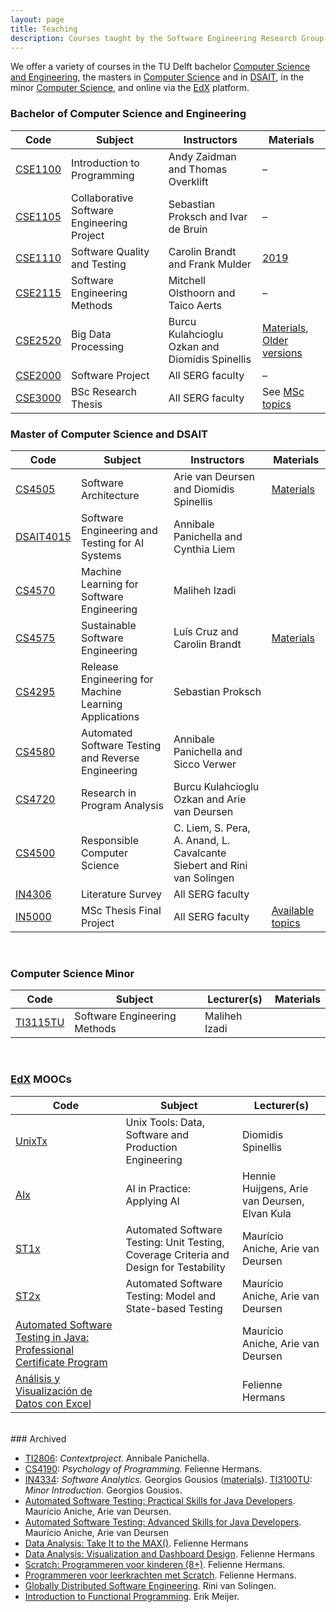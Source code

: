 ```yaml
---
layout: page
title: Teaching
description: Courses taught by the Software Engineering Research Group at TU Delft
---
```



We offer a variety of courses in the TU Delft bachelor [Computer Science and Engineering][cse], the masters in [Computer Science][msc] and in [DSAIT][dsait], in the minor [Computer Science][minor], and online via the [EdX][edx] platform.

[cse]: https://www.tudelft.nl/en/onderwijs/opleidingen/bachelors/computer-science-and-engineering/bachelor-of-computer-science-and-engineering
[msc]: https://www.tudelft.nl/onderwijs/opleidingen/masters/cs/msc-computer-science
[dsait]: https://www.tudelft.nl/onderwijs/opleidingen/masters/dsait/msc-data-science-and-artificial-intelligence-technology
[minor]: https://www.tudelft.nl/en/eemcs/study/minors/computer-science/
[edx]: https://www.edx.org/school/delftx

### Bachelor of Computer Science and Engineering

Code | Subject | Instructors | Materials
|---|---|---|---|
[CSE1100](https://www.studiegids.tudelft.nl/a101_searchCtrl.do?course_code=CSE1100&surname=&item_value=&tag_id=&deleteTag_id=&operation=searchOnCode) | Introduction to Programming | Andy Zaidman and Thomas Overklift  | –
[CSE1105](https://www.studiegids.tudelft.nl/a101_searchCtrl.do?course_code=CSE1105&surname=&item_value=&tag_id=&deleteTag_id=&operation=searchOnCode) | Collaborative Software Engineering Project | Sebastian Proksch and Ivar de Bruin | –
[CSE1110](https://www.studiegids.tudelft.nl/a101_searchCtrl.do?course_code=CSE1110&surname=&item_value=&tag_id=&deleteTag_id=&operation=searchOnCode) | Software Quality and Testing | Carolin Brandt and Frank Mulder | [2019](https://serg-delft.github.io/cse1110-2019/)
[CSE2115](https://www.studiegids.tudelft.nl/a101_searchCtrl.do?course_code=CSE2115&surname=&item_value=&tag_id=&deleteTag_id=&operation=searchOnCode) | Software Engineering Methods | Mitchell Olsthoorn and Taico Aerts | –
[CSE2520](https://www.studiegids.tudelft.nl/a101_searchCtrl.do?course_code=CSE2520&surname=&item_value=&tag_id=&deleteTag_id=&operation=searchOnCode) | Big Data Processing | Burcu Kulahcioglu Ozkan and Diomidis Spinellis | [Materials](https://burcuku.github.io/cse2520-bigdata/), [Older versions](https://www.gousios.org/courses/bigdata/)
[CSE2000](https://www.studiegids.tudelft.nl/a101_searchCtrl.do?course_code=CSE2000&surname=&item_value=&tag_id=&deleteTag_id=&operation=searchOnCode) | Software Project | All SERG faculty  | –
[CSE3000](https://www.studiegids.tudelft.nl/a101_searchCtrl.do?course_code=CSE3000&surname=&item_value=&tag_id=&deleteTag_id=&operation=searchOnCode) | BSc Research Thesis | All SERG faculty | See [MSc topics](/msc-projects)


### Master of Computer Science and DSAIT

Code | Subject | Instructors | Materials
|---|---|---|---|
[CS4505](https://www.studiegids.tudelft.nl/a101_searchCtrl.do?course_code=CS4505&surname=&item_value=&tag_id=&deleteTag_id=&operation=searchOnCode) | Software Architecture | Arie van Deursen and Diomidis Spinellis | [Materials](https://se.ewi.tudelft.nl/delftswa/index.html)
[DSAIT4015](https://www.studiegids.tudelft.nl/a101_searchCtrl.do?course_code=DSAIT4015&surname=&item_value=&tag_id=&deleteTag_id=&operation=searchOnCode) | Software Engineering and Testing for AI Systems | Annibale Panichella and Cynthia Liem
[CS4570](https://www.studiegids.tudelft.nl/a101_searchCtrl.do?course_code=CS4570&surname=&item_value=&tag_id=&deleteTag_id=&operation=searchOnCode) | Machine Learning for Software Engineering | Maliheh Izadi
[CS4575](https://www.studiegids.tudelft.nl/a101_searchCtrl.do?course_code=CS4575&surname=&item_value=&tag_id=&deleteTag_id=&operation=searchOnCode) | Sustainable Software Engineering | Luís Cruz and Carolin Brandt | [Materials](https://luiscruz.github.io/course_sustainableSE/)
[CS4295](https://www.studiegids.tudelft.nl/a101_searchCtrl.do?course_code=CS4295&surname=&item_value=&tag_id=&deleteTag_id=&operation=searchOnCode) | Release Engineering for Machine Learning Applications | Sebastian Proksch
[CS4580](https://www.studiegids.tudelft.nl/a101_searchCtrl.do?course_code=CS4580&surname=&item_value=&tag_id=&deleteTag_id=&operation=searchOnCode) | Automated Software Testing and Reverse Engineering | Annibale Panichella and Sicco Verwer
[CS4720](https://www.studiegids.tudelft.nl/a101_searchCtrl.do?course_code=CS4720&surname=&item_value=&tag_id=&deleteTag_id=&operation=searchOnCode) | Research in Program Analysis | Burcu Kulahcioglu Ozkan and Arie van Deursen
[CS4500](https://www.studiegids.tudelft.nl/a101_searchCtrl.do?course_code=CS4500&surname=&item_value=&tag_id=&deleteTag_id=&operation=searchOnCode) | Responsible Computer Science | C. Liem, S. Pera, A. Anand, L. Cavalcante Siebert and Rini van Solingen
[IN4306](https://www.studiegids.tudelft.nl/a101_searchCtrl.do?course_code=IN4306&surname=&item_value=&tag_id=&deleteTag_id=&operation=searchOnCode) | Literature Survey | All SERG faculty
[IN5000](https://www.studiegids.tudelft.nl/a101_searchCtrl.do?course_code=IN5000&surname=&item_value=&tag_id=&deleteTag_id=&operation=searchOnCode) | MSc Thesis Final Project | All SERG faculty | [Available topics](/msc-projects)

<br/>

### Computer Science Minor 

Code | Subject | Lecturer(s) | Materials
|---|---|---|---|
[TI3115TU](https://www.studiegids.tudelft.nl/a101_searchCtrl.do?course_code=TI3115TU&surname=&item_value=&tag_id=&deleteTag_id=&operation=searchOnCode) | Software Engineering Methods | Maliheh Izadi 

<br/>

### [EdX](https://www.edx.org/school/delftx) MOOCs

<!--
<image src="img/edx-testing.png" style="float:right; width:300px; border:1px solid #000"/>
-->

Code | Subject | Lecturer(s)
|---|---|---|
[UnixTx][UnixTx2021] | Unix Tools: Data, Software and Production Engineering | Diomidis Spinellis
[AIx][AIx2021] | AI in Practice: Applying AI | Hennie Huijgens, Arie van Deursen, Elvan Kula
[ST1x][ST1x2021] | Automated Software Testing: Unit Testing, Coverage Criteria and Design for Testability | Maurício Aniche, Arie van Deursen
[ST2x][ST2x2021] | Automated Software Testing: Model and State-based Testing | Maurício Aniche, Arie van Deursen
[Automated Software Testing in Java: Professional Certificate Program](https://www.edx.org/professional-certificate/delftx-automated-software-testing-in-java) || Maurício Aniche, Arie van Deursen
[Análisis y Visualización de Datos con Excel](https://www.edx.org/professional-certificate/delftx-analisis-y-visualizacion-de-datos-con-excel) || Felienne Hermans

[ST1x2021]: https://www.edx.org/course/automated-software-testing-unit-testing-coverage-2
[ST2x2021]: https://www.edx.org/course/automated-software-testing-model-and-state-based-2
[UnixTx2021]: https://www.edx.org/course/unix-tools-data-software-and-production-engineering
[AIx2021]: https://www.edx.org/course/ai-in-practice-applying-ai 

 <br/>
### Archived

* [TI2806](http://www.studiegids.tudelft.nl/a101_displayCourse.do?course_id=45676):  _Contextproject._  Annibale Panichella.
* [CS4190](http://www.studiegids.tudelft.nl/a101_displayCourse.do?course_id=48292): _Psychology of Programming._ Felienne Hermans.
* [IN4334](http://www.studiegids.tudelft.nl/a101_displayCourse.do?course_id=45568): _Software Analytics._ Georgios Gousios ([materials](http://gousios.org/courses/softwanal/)).
[TI3100TU](http://www.studiegids.tudelft.nl/a101_displayCourse.do?course_id=51332): _Minor Introduction._ Georgios Gousios.
* [Automated Software Testing: Practical Skills for Java Developers](https://www.edx.org/course/automated-software-testing-practical-skills-for-java-developers). Maurício Aniche, Arie van Deursen.
* [Automated Software Testing: Advanced Skills for Java Developers](https://www.edx.org/course/automated-software-testing-advanced-skills-for-java-developers). Maurício Aniche, Arie van Deursen
* [Data Analysis: Take It to the MAX()](https://www.edx.org/course/data-analysis-take-it-to-the-max). Felienne Hermans
* [Data Analysis: Visualization and Dashboard Design](https://www.edx.org/course/data-analysis-visualization-and-dashboard-design). Felienne Hermans
* [Scratch: Programmeren voor kinderen (8+)](https://www.edx.org/course/scratch-programmeren-voor-kinderen-8-delftx-scratchx-0). Felienne Hermans.
* [Programmeren voor leerkrachten met Scratch](https://www.edx.org/course/programmeren-voor-leerkrachten-met-delftx-scratchtx). Felienne Hermans.
* [Globally Distributed Software Engineering](https://www.edx.org/course/globally-distributed-software-engineering). Rini van Solingen.
* [Introduction to Functional Programming](https://www.edx.org/course/introduction-functional-programming-delftx-fp101x-0). Erik Meijer.


<!--
<image src="img/lecture-davide.jpg" style="float:right; width:300px; border:1px solid #000"/>
-->
